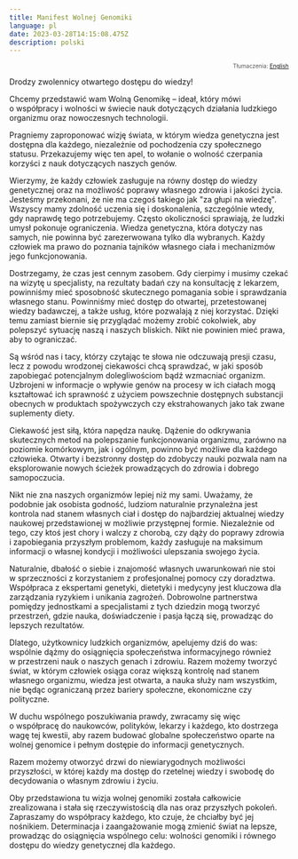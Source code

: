 ```yaml
---
title: Manifest Wolnej Genomiki
language: pl
date: 2023-03-28T14:15:08.475Z
description: polski
---
```

<div style="text-align:right;"><p style="font-size:72%;color:#555">Tłumaczenia: <a href="/manifesto/en/">English</a></p></div>

Drodzy zwolennicy otwartego dostępu do wiedzy!

Chcemy przedstawić wam Wolną Genomikę – ideał, który mówi o współpracy
i wolności w świecie nauk dotyczących działania ludzkiego organizmu oraz nowoczesnych
technologii.

Pragniemy zaproponować wizję świata, w którym wiedza genetyczna jest dostępna dla
każdego, niezależnie od pochodzenia czy społecznego statusu. Przekazujemy więc ten
apel, to wołanie o wolność czerpania korzyści z nauk dotyczących naszych genów.

Wierzymy, że każdy człowiek zasługuje na równy dostęp do wiedzy genetycznej oraz na
możliwość poprawy własnego zdrowia i jakości życia. Jesteśmy przekonani, że nie ma
czegoś takiego jak "za głupi na wiedzę". Wszyscy mamy zdolność uczenia się
i doskonalenia, szczególnie wtedy, gdy naprawdę tego potrzebujemy. Często
okoliczności sprawiają, że ludzki umysł pokonuje ograniczenia. Wiedza genetyczna,
która dotyczy nas samych, nie powinna być zarezerwowana tylko dla wybranych. Każdy
człowiek ma prawo do poznania tajników własnego ciała i mechanizmów jego
funkcjonowania.

Dostrzegamy, że czas jest cennym zasobem. Gdy cierpimy i musimy czekać na wizytę
u specjalisty, na rezultaty badań czy na konsultację z lekarzem, powinniśmy mieć
sposobność skutecznego pomagania sobie i sprawdzania własnego stanu. Powinniśmy mieć
dostęp do otwartej, przetestowanej wiedzy badawczej, a także usług, które
pozwalają z niej korzystać. Dzięki temu zamiast biernie się przyglądać możemy zrobić
cokolwiek, aby polepszyć sytuację naszą i naszych bliskich. Nikt nie powinien mieć
prawa, aby to ograniczać.

Są wśród nas i tacy, którzy czytając te słowa nie odczuwają presji czasu, lecz
z powodu wrodzonej ciekawości chcą sprawdzać, w jaki sposób zapobiegać potencjalnym
dolegliwościom bądź wzmacniać organizm. Uzbrojeni w informacje o wpływie genów na
procesy w ich ciałach mogą kształtować ich sprawność z użyciem powszechnie dostępnych
substancji obecnych w produktach spożywczych czy ekstrahowanych jako tak zwane
suplementy diety.

Ciekawość jest siłą, która napędza naukę. Dążenie do odkrywania skutecznych metod na
polepszanie funkcjonowania organizmu, zarówno na poziomie komórkowym, jak i ogólnym,
powinno być możliwe dla każdego człowieka. Otwarty i bezstronny dostęp do zdobyczy
nauki pozwala nam na eksplorowanie nowych ścieżek prowadzących do zdrowia i dobrego
samopoczucia.

Nikt nie zna naszych organizmów lepiej niż my sami. Uważamy, że podobnie jak osobista
godność, ludziom naturalnie przynależna jest kontrola nad stanem własnych ciał
i dostęp do najbardziej aktualnej wiedzy naukowej przedstawionej w możliwie
przystępnej formie. Niezależnie od tego, czy ktoś jest chory i walczy z chorobą, czy
dąży do poprawy zdrowia i zapobiegania przyszłym problemom, każdy zasługuje na
maksimum informacji o własnej kondycji i możliwości ulepszania swojego życia.

Naturalnie, dbałość o siebie i znajomość własnych uwarunkowań nie stoi w sprzeczności
z korzystaniem z profesjonalnej pomocy czy doradztwa. Współpraca z ekspertami
genetyki, dietetyki i medycyny jest kluczowa dla zarządzania ryzykiem i unikania
zagrożeń. Dobrowolne partnerstwa pomiędzy jednostkami a specjalistami z tych dziedzin
mogą tworzyć przestrzeń, gdzie nauka, doświadczenie i pasja łączą się, prowadząc do
lepszych rezultatów.

Dlatego, użytkownicy ludzkich organizmów, apelujemy dziś do was: wspólnie dążmy do
osiągnięcia społeczeństwa informacyjnego również w przestrzeni nauk o naszych genach
i zdrowiu. Razem możemy tworzyć świat, w którym człowiek osiąga coraz większą
kontrolę nad stanem własnego organizmu, wiedza jest otwarta, a nauka służy nam
wszystkim, nie będąc ograniczaną przez bariery społeczne, ekonomiczne czy polityczne.

W duchu wspólnego poszukiwania prawdy, zwracamy się więc o współpracę do naukowców,
polityków, lekarzy i każdego, kto dostrzega wagę tej kwestii, aby razem budować
globalne społeczeństwo oparte na wolnej genomice i pełnym dostępie do informacji
genetycznych.

Razem możemy otworzyć drzwi do niewiarygodnych możliwości przyszłości, w której każdy
ma dostęp do rzetelnej wiedzy i swobodę do decydowania o własnym zdrowiu i życiu.

Oby przedstawiona tu wizja wolnej genomiki została całkowicie zrealizowana i stała
się rzeczywistością dla nas oraz przyszłych pokoleń. Zapraszamy do współpracy
każdego, kto czuje, że chciałby być jej nośnikiem. Determinacja i zaangażowanie mogą
zmienić świat na lepsze, prowadząc do osiągnięcia wspólnego celu: wolności genomiki
i równego dostępu do wiedzy genetycznej dla każdego.

